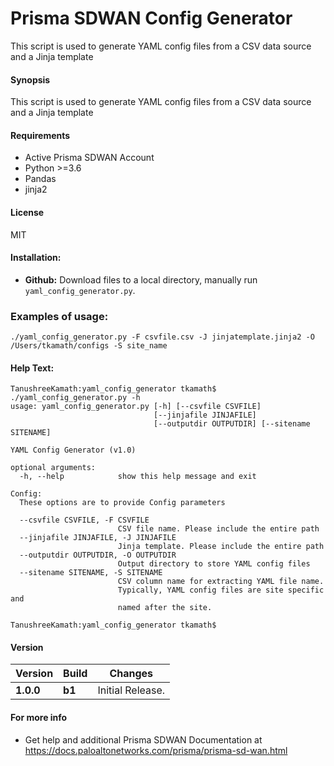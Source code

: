 # Prisma SDWAN Config Generator
This script is used to generate YAML config files from a CSV data source and a Jinja template

#### Synopsis
This script is used to generate YAML config files from a CSV data source and a Jinja template


#### Requirements
* Active Prisma SDWAN Account
* Python >=3.6
* Pandas
* jinja2

#### License
MIT

#### Installation:
 - **Github:** Download files to a local directory, manually run `yaml_config_generator.py`. 

### Examples of usage:
```
./yaml_config_generator.py -F csvfile.csv -J jinjatemplate.jinja2 -O /Users/tkamath/configs -S site_name
```


#### Help Text:
```angular2
TanushreeKamath:yaml_config_generator tkamath$ ./yaml_config_generator.py -h
usage: yaml_config_generator.py [-h] [--csvfile CSVFILE]
                                [--jinjafile JINJAFILE]
                                [--outputdir OUTPUTDIR] [--sitename SITENAME]

YAML Config Generator (v1.0)

optional arguments:
  -h, --help            show this help message and exit

Config:
  These options are to provide Config parameters

  --csvfile CSVFILE, -F CSVFILE
                        CSV file name. Please include the entire path
  --jinjafile JINJAFILE, -J JINJAFILE
                        Jinja template. Please include the entire path
  --outputdir OUTPUTDIR, -O OUTPUTDIR
                        Output directory to store YAML config files
  --sitename SITENAME, -S SITENAME
                        CSV column name for extracting YAML file name.
                        Typically, YAML config files are site specific and
                        named after the site.

TanushreeKamath:yaml_config_generator tkamath$ 
```

#### Version
| Version | Build | Changes |
| ------- | ----- | ------- |
| **1.0.0** | **b1** | Initial Release. |


#### For more info
 * Get help and additional Prisma SDWAN Documentation at <https://docs.paloaltonetworks.com/prisma/prisma-sd-wan.html>

